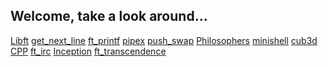 ## Welcome, take a look around...

[Libft](https://github.com/fveve/Libft)
[get_next_line](https://github.com/fveve/get_next_line)
[ft_printf](https://github.com/fveve/ft_printf)
[pipex](https://github.com/fveve/pipex)
[push_swap](https://github.com/fveve/push_swap)
[Philosophers](https://github.com/fveve/Philosophers)
[minishell](https://github.com/fveve/minishell)
[cub3d](https://github.com/fveve/cub3d)
[CPP](https://github.com/fveve/CPP)
[ft_irc](https://github.com/fveve/ft_irc)
[Inception](https://github.com/fveve/Inception)
[ft_transcendence](https://github.com/fveve/ft_transcendence)

<!--
**fveve/fveve** is a ✨ _special_ ✨ repository because its `README.md` (this file) appears on your GitHub profile.

Here are some ideas to get you started:

- 🔭 I’m currently working on ...
- 🌱 I’m currently learning ...
- 👯 I’m looking to collaborate on ...
- 🤔 I’m looking for help with ...
- 💬 Ask me about ...
- 📫 How to reach me: ...
- 😄 Pronouns: ...
- ⚡ Fun fact: ...
-->
